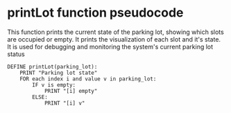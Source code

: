 # printLot function pseudocode

This function prints the current state of the parking lot, showing which slots are occupied or empty.
It prints the visualization of each slot and it's state.
It is used for debugging and monitoring the system's current parking lot status

```
DEFINE printLot(parking_lot):
    PRINT "Parking lot state"
    FOR each index i and value v in parking_lot:
        IF v is empty:
            PRINT "[i] empty"
        ELSE:
            PRINT "[i] v"
